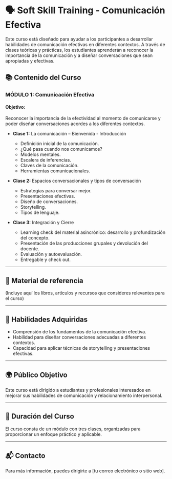 # 🗣️ Soft Skill Training - Comunicación Efectiva

Este curso está diseñado para ayudar a los participantes a desarrollar habilidades de comunicación efectivas en diferentes contextos. A través de clases teóricas y prácticas, los estudiantes aprenderán a reconocer la importancia de la comunicación y a diseñar conversaciones que sean apropiadas y efectivas.

## 📚 Contenido del Curso

### **MÓDULO 1: Comunicación Efectiva**
#### Objetivo:
Reconocer la importancia de la efectividad al momento de comunicarse y poder diseñar conversaciones acordes a los diferentes contextos.

- **Clase 1:** La comunicación – Bienvenida - Introducción
  - Definición inicial de la comunicación.
  - ¿Qué pasa cuando nos comunicamos?
  - Modelos mentales.
  - Escalera de inferencias.
  - Claves de la comunicación.
  - Herramientas comunicacionales.

- **Clase 2:** Espacios conversacionales y tipos de conversación
  - Estrategias para conversar mejor.
  - Presentaciones efectivas.
  - Diseño de conversaciones.
  - Storytelling.
  - Tipos de lenguaje.

- **Clase 3:** Integración y Cierre
  - Learning check del material asincrónico: desarrollo y profundización del concepto.
  - Presentación de las producciones grupales y devolución del docente.
  - Evaluación y autoevaluación.
  - Entregable y check out.

---

## 📖 Material de referencia
(Incluye aquí los libros, artículos y recursos que consideres relevantes para el curso)

---

## 🔑 Habilidades Adquiridas
- Comprensión de los fundamentos de la comunicación efectiva.
- Habilidad para diseñar conversaciones adecuadas a diferentes contextos.
- Capacidad para aplicar técnicas de storytelling y presentaciones efectivas.

---

## 🌍 Público Objetivo
Este curso está dirigido a estudiantes y profesionales interesados en mejorar sus habilidades de comunicación y relacionamiento interpersonal.

---

## 📅 Duración del Curso
El curso consta de un módulo con tres clases, organizadas para proporcionar un enfoque práctico y aplicable.

---

## 📬 Contacto
Para más información, puedes dirigirte a [tu correo electrónico o sitio web].
